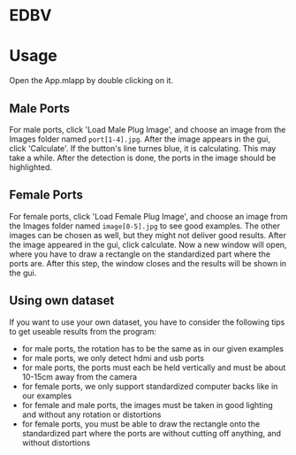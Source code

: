 # EDBV

# Usage

Open the App.mlapp by double clicking on it.
## Male Ports
For male ports, click 'Load Male Plug Image', and choose an image from the Images folder named `port[1-4].jpg`.
After the image appears in the gui, click 'Calculate'. If the button's line turnes blue, it is calculating. This may take a while. After the detection is done, the ports in the image should be highlighted.

## Female Ports
For female ports, click 'Load Female Plug Image', and choose an image from the Images folder named `image[0-5].jpg` to see good examples. The other images can be chosen as well, but they might not deliver good results. After the image appeared in the gui, click calculate.
Now a new window will open, where you have to draw a rectangle on the standardized part where the ports are. After this step, the window closes and the results will be shown in the gui.

## Using own dataset
If you want to use your own dataset, you have to consider the following tips to get useable results from the program:

* for male ports, the rotation has to be the same as in our given examples
* for male ports, we only detect hdmi and usb ports
* for male ports, the ports must each be held vertically and must be about 10-15cm away from the camera
* for female ports, we only support standardized computer backs like in our examples
* for female and male ports, the images must be taken in good lighting and without any rotation or distortions
* for female ports, you must be able to draw the rectangle onto the standardized part where the ports are without cutting off anything, and without distortions


